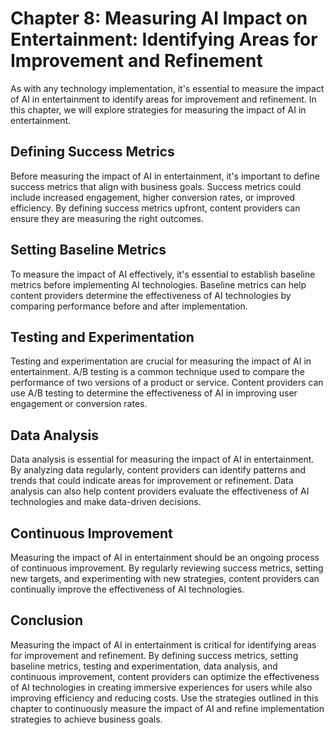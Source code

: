 Chapter 8: Measuring AI Impact on Entertainment: Identifying Areas for Improvement and Refinement
=================================================================================================

As with any technology implementation, it's essential to measure the impact of AI in entertainment to identify areas for improvement and refinement. In this chapter, we will explore strategies for measuring the impact of AI in entertainment.

Defining Success Metrics
------------------------

Before measuring the impact of AI in entertainment, it's important to define success metrics that align with business goals. Success metrics could include increased engagement, higher conversion rates, or improved efficiency. By defining success metrics upfront, content providers can ensure they are measuring the right outcomes.

Setting Baseline Metrics
------------------------

To measure the impact of AI effectively, it's essential to establish baseline metrics before implementing AI technologies. Baseline metrics can help content providers determine the effectiveness of AI technologies by comparing performance before and after implementation.

Testing and Experimentation
---------------------------

Testing and experimentation are crucial for measuring the impact of AI in entertainment. A/B testing is a common technique used to compare the performance of two versions of a product or service. Content providers can use A/B testing to determine the effectiveness of AI in improving user engagement or conversion rates.

Data Analysis
-------------

Data analysis is essential for measuring the impact of AI in entertainment. By analyzing data regularly, content providers can identify patterns and trends that could indicate areas for improvement or refinement. Data analysis can also help content providers evaluate the effectiveness of AI technologies and make data-driven decisions.

Continuous Improvement
----------------------

Measuring the impact of AI in entertainment should be an ongoing process of continuous improvement. By regularly reviewing success metrics, setting new targets, and experimenting with new strategies, content providers can continually improve the effectiveness of AI technologies.

Conclusion
----------

Measuring the impact of AI in entertainment is critical for identifying areas for improvement and refinement. By defining success metrics, setting baseline metrics, testing and experimentation, data analysis, and continuous improvement, content providers can optimize the effectiveness of AI technologies in creating immersive experiences for users while also improving efficiency and reducing costs. Use the strategies outlined in this chapter to continuously measure the impact of AI and refine implementation strategies to achieve business goals.
